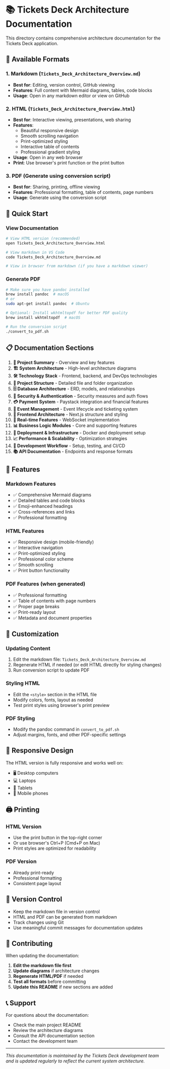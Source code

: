 # 📚 Tickets Deck Architecture Documentation

This directory contains comprehensive architecture documentation for the Tickets Deck application.

## 📄 Available Formats

### 1. **Markdown** (`Tickets_Deck_Architecture_Overview.md`)
- **Best for**: Editing, version control, GitHub viewing
- **Features**: Full content with Mermaid diagrams, tables, code blocks
- **Usage**: Open in any markdown editor or view on GitHub

### 2. **HTML** (`Tickets_Deck_Architecture_Overview.html`)
- **Best for**: Interactive viewing, presentations, web sharing
- **Features**: 
  - Beautiful responsive design
  - Smooth scrolling navigation
  - Print-optimized styling
  - Interactive table of contents
  - Professional gradient styling
- **Usage**: Open in any web browser
- **Print**: Use browser's print function or the print button

### 3. **PDF** (Generate using conversion script)
- **Best for**: Sharing, printing, offline viewing
- **Features**: Professional formatting, table of contents, page numbers
- **Usage**: Generate using the conversion script

## 🚀 Quick Start

### View Documentation

```bash
# View HTML version (recommended)
open Tickets_Deck_Architecture_Overview.html

# View markdown in VS Code
code Tickets_Deck_Architecture_Overview.md

# View in browser from markdown (if you have a markdown viewer)
```

### Generate PDF

```bash
# Make sure you have pandoc installed
brew install pandoc  # macOS
# or
sudo apt-get install pandoc  # Ubuntu

# Optional: Install wkhtmltopdf for better PDF quality
brew install wkhtmltopdf  # macOS

# Run the conversion script
./convert_to_pdf.sh
```

## 📋 Documentation Sections

1. **🎯 Project Summary** - Overview and key features
2. **🏗️ System Architecture** - High-level architecture diagrams
3. **🛠️ Technology Stack** - Frontend, backend, and DevOps technologies
4. **📁 Project Structure** - Detailed file and folder organization
5. **🗄️ Database Architecture** - ERD, models, and relationships
6. **🔐 Security & Authentication** - Security measures and auth flows
7. **💳 Payment System** - Paystack integration and financial features
8. **🎪 Event Management** - Event lifecycle and ticketing system
9. **🎨 Frontend Architecture** - Next.js structure and styling
10. **🔌 Real-time Features** - WebSocket implementation
11. **📊 Business Logic Modules** - Core and supporting features
12. **🚀 Deployment & Infrastructure** - Docker and deployment setup
13. **📈 Performance & Scalability** - Optimization strategies
14. **🔧 Development Workflow** - Setup, testing, and CI/CD
15. **📚 API Documentation** - Endpoints and response formats

## 🎨 Features

### Markdown Features
- ✅ Comprehensive Mermaid diagrams
- ✅ Detailed tables and code blocks
- ✅ Emoji-enhanced headings
- ✅ Cross-references and links
- ✅ Professional formatting

### HTML Features
- ✅ Responsive design (mobile-friendly)
- ✅ Interactive navigation
- ✅ Print-optimized styling
- ✅ Professional color scheme
- ✅ Smooth scrolling
- ✅ Print button functionality

### PDF Features (when generated)
- ✅ Professional formatting
- ✅ Table of contents with page numbers
- ✅ Proper page breaks
- ✅ Print-ready layout
- ✅ Metadata and document properties

## 🔧 Customization

### Updating Content
1. Edit the markdown file: `Tickets_Deck_Architecture_Overview.md`
2. Regenerate HTML if needed (or edit HTML directly for styling changes)
3. Run conversion script to update PDF

### Styling HTML
- Edit the `<style>` section in the HTML file
- Modify colors, fonts, layout as needed
- Test print styles using browser's print preview

### PDF Styling
- Modify the pandoc command in `convert_to_pdf.sh`
- Adjust margins, fonts, and other PDF-specific settings

## 📱 Responsive Design

The HTML version is fully responsive and works well on:
- 🖥️ Desktop computers
- 💻 Laptops
- 📱 Tablets
- 📱 Mobile phones

## 🖨️ Printing

### HTML Version
- Use the print button in the top-right corner
- Or use browser's Ctrl+P (Cmd+P on Mac)
- Print styles are optimized for readability

### PDF Version
- Already print-ready
- Professional formatting
- Consistent page layout

## 🔄 Version Control

- Keep the markdown file in version control
- HTML and PDF can be generated from markdown
- Track changes using Git
- Use meaningful commit messages for documentation updates

## 🤝 Contributing

When updating the documentation:

1. **Edit the markdown file first**
2. **Update diagrams** if architecture changes
3. **Regenerate HTML/PDF** if needed
4. **Test all formats** before committing
5. **Update this README** if new sections are added

## 📞 Support

For questions about the documentation:
- Check the main project README
- Review the architecture diagrams
- Consult the API documentation section
- Contact the development team

---

*This documentation is maintained by the Tickets Deck development team and is updated regularly to reflect the current system architecture.*
